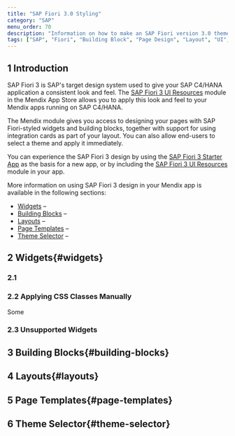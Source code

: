 ```yaml
---
title: "SAP Fiori 3.0 Styling"
category: "SAP"
menu_order: 70
description: "Information on how to make an SAP Fiori version 3.0 themed app"
tags: ["SAP", "Fiori", "Building Block", "Page Design", "Layout", "UI", "UX", "3.0"]
---
```


<!-- NOTES
Check all links
Should we have a section on the "Shell Bar"?

-->

## 1 Introduction

SAP Fiori 3 is SAP's target design system used to give your SAP C4/HANA application a consistent look and feel. The [SAP Fiori 3 UI Resources](#wrong) module in the Mendix App Store allows you to apply this look and feel to your Mendix apps running on SAP C4/HANA.

The Mendix module gives you access to designing your pages with SAP Fiori-styled widgets and building blocks, together with support for using integration cards as part of your layout. You can also allow end-users to select a theme and apply it immediately.

You can experience the SAP Fiori 3 design by using the [SAP Fiori 3 Starter App](#wrong) as the basis for a new app, or by including the [SAP Fiori 3 UI Resources](#wrong) module in your app.

More information on using SAP Fiori 3 design in your Mendix app is available in the following sections:

* [Widgets](#widgets) – 
* [Building Blocks](#building-blocks) – 
* [Layouts](#layouts) – 
* [Page Templates](#page-templates) – 
* [Theme Selector](#theme-selector) – 

## 2 Widgets{#widgets}

### 2.1

### 2.2 Applying CSS Classes Manually

Some 

### 2.3 Unsupported Widgets

## 3 Building Blocks{#building-blocks}

## 4 Layouts{#layouts}

## 5 Page Templates{#page-templates}

## 6 Theme Selector{#theme-selector}
